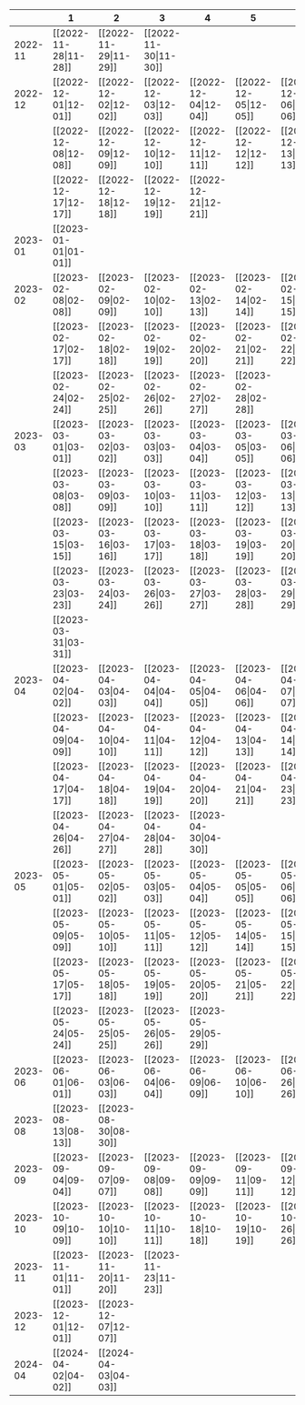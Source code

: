 |         | 1                     | 2                     | 3                     | 4                     | 5                     | 6                     | 7                     |
| ------- | --------------------- | --------------------- | --------------------- | --------------------- | --------------------- | --------------------- | --------------------- |
| 2022-11 | [[2022-11-28\|11-28]] | [[2022-11-29\|11-29]] | [[2022-11-30\|11-30]] |                       |                       |                       |                       |
| 2022-12 | [[2022-12-01\|12-01]] | [[2022-12-02\|12-02]] | [[2022-12-03\|12-03]] | [[2022-12-04\|12-04]] | [[2022-12-05\|12-05]] | [[2022-12-06\|12-06]] | [[2022-12-07\|12-07]] |
|         | [[2022-12-08\|12-08]] | [[2022-12-09\|12-09]] | [[2022-12-10\|12-10]] | [[2022-12-11\|12-11]] | [[2022-12-12\|12-12]] | [[2022-12-13\|12-13]] | [[2022-12-15\|12-15]] |
|         | [[2022-12-17\|12-17]] | [[2022-12-18\|12-18]] | [[2022-12-19\|12-19]] | [[2022-12-21\|12-21]] |                       |                       |                       |
| 2023-01 | [[2023-01-01\|01-01]] |                       |                       |                       |                       |                       |                       |
| 2023-02 | [[2023-02-08\|02-08]] | [[2023-02-09\|02-09]] | [[2023-02-10\|02-10]] | [[2023-02-13\|02-13]] | [[2023-02-14\|02-14]] | [[2023-02-15\|02-15]] | [[2023-02-16\|02-16]] |
|         | [[2023-02-17\|02-17]] | [[2023-02-18\|02-18]] | [[2023-02-19\|02-19]] | [[2023-02-20\|02-20]] | [[2023-02-21\|02-21]] | [[2023-02-22\|02-22]] | [[2023-02-23\|02-23]] |
|         | [[2023-02-24\|02-24]] | [[2023-02-25\|02-25]] | [[2023-02-26\|02-26]] | [[2023-02-27\|02-27]] | [[2023-02-28\|02-28]] |                       |                       |
| 2023-03 | [[2023-03-01\|03-01]] | [[2023-03-02\|03-02]] | [[2023-03-03\|03-03]] | [[2023-03-04\|03-04]] | [[2023-03-05\|03-05]] | [[2023-03-06\|03-06]] | [[2023-03-07\|03-07]] |
|         | [[2023-03-08\|03-08]] | [[2023-03-09\|03-09]] | [[2023-03-10\|03-10]] | [[2023-03-11\|03-11]] | [[2023-03-12\|03-12]] | [[2023-03-13\|03-13]] | [[2023-03-14\|03-14]] |
|         | [[2023-03-15\|03-15]] | [[2023-03-16\|03-16]] | [[2023-03-17\|03-17]] | [[2023-03-18\|03-18]] | [[2023-03-19\|03-19]] | [[2023-03-20\|03-20]] | [[2023-03-22\|03-22]] |
|         | [[2023-03-23\|03-23]] | [[2023-03-24\|03-24]] | [[2023-03-26\|03-26]] | [[2023-03-27\|03-27]] | [[2023-03-28\|03-28]] | [[2023-03-29\|03-29]] | [[2023-03-30\|03-30]] |
|         | [[2023-03-31\|03-31]] |                       |                       |                       |                       |                       |                       |
| 2023-04 | [[2023-04-02\|04-02]] | [[2023-04-03\|04-03]] | [[2023-04-04\|04-04]] | [[2023-04-05\|04-05]] | [[2023-04-06\|04-06]] | [[2023-04-07\|04-07]] | [[2023-04-08\|04-08]] |
|         | [[2023-04-09\|04-09]] | [[2023-04-10\|04-10]] | [[2023-04-11\|04-11]] | [[2023-04-12\|04-12]] | [[2023-04-13\|04-13]] | [[2023-04-14\|04-14]] | [[2023-04-16\|04-16]] |
|         | [[2023-04-17\|04-17]] | [[2023-04-18\|04-18]] | [[2023-04-19\|04-19]] | [[2023-04-20\|04-20]] | [[2023-04-21\|04-21]] | [[2023-04-23\|04-23]] | [[2023-04-24\|04-24]] |
|         | [[2023-04-26\|04-26]] | [[2023-04-27\|04-27]] | [[2023-04-28\|04-28]] | [[2023-04-30\|04-30]] |                       |                       |                       |
| 2023-05 | [[2023-05-01\|05-01]] | [[2023-05-02\|05-02]] | [[2023-05-03\|05-03]] | [[2023-05-04\|05-04]] | [[2023-05-05\|05-05]] | [[2023-05-06\|05-06]] | [[2023-05-07\|05-07]] |
|         | [[2023-05-09\|05-09]] | [[2023-05-10\|05-10]] | [[2023-05-11\|05-11]] | [[2023-05-12\|05-12]] | [[2023-05-14\|05-14]] | [[2023-05-15\|05-15]] | [[2023-05-16\|05-16]] |
|         | [[2023-05-17\|05-17]] | [[2023-05-18\|05-18]] | [[2023-05-19\|05-19]] | [[2023-05-20\|05-20]] | [[2023-05-21\|05-21]] | [[2023-05-22\|05-22]] | [[2023-05-23\|05-23]] |
|         | [[2023-05-24\|05-24]] | [[2023-05-25\|05-25]] | [[2023-05-26\|05-26]] | [[2023-05-29\|05-29]] |                       |                       |                       |
| 2023-06 | [[2023-06-01\|06-01]] | [[2023-06-03\|06-03]] | [[2023-06-04\|06-04]] | [[2023-06-09\|06-09]] | [[2023-06-10\|06-10]] | [[2023-06-26\|06-26]] |                       |
| 2023-08 | [[2023-08-13\|08-13]] | [[2023-08-30\|08-30]] |                       |                       |                       |                       |                       |
| 2023-09 | [[2023-09-04\|09-04]] | [[2023-09-07\|09-07]] | [[2023-09-08\|09-08]] | [[2023-09-09\|09-09]] | [[2023-09-11\|09-11]] | [[2023-09-12\|09-12]] | [[2023-09-18\|09-18]] |
| 2023-10 | [[2023-10-09\|10-09]] | [[2023-10-10\|10-10]] | [[2023-10-11\|10-11]] | [[2023-10-18\|10-18]] | [[2023-10-19\|10-19]] | [[2023-10-26\|10-26]] |                       |
| 2023-11 | [[2023-11-01\|11-01]] | [[2023-11-20\|11-20]] | [[2023-11-23\|11-23]] |                       |                       |                       |                       |
| 2023-12 | [[2023-12-01\|12-01]] | [[2023-12-07\|12-07]] |                       |                       |                       |                       |                       |
| 2024-04 | [[2024-04-02\|04-02]] | [[2024-04-03\|04-03]] |                       |                       |                       |                       |                       |
